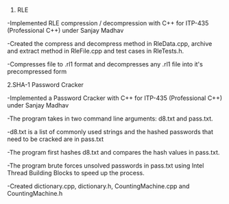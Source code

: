 1. RLE

-Implemented RLE compression / decompression with C++ for ITP-435 (Professional C++) under Sanjay Madhav

-Created the compress and decompress method in RleData.cpp, archive and extract method in RleFile.cpp and
test cases in RleTests.h.

-Compresses file to .rl1 format and decompresses any .rl1 file into it's precompressed form




2.SHA-1 Password Cracker


-Implemented a Password Cracker with C++ for ITP-435 (Professional C++) under Sanjay Madhav

-The program takes in two command line arguments: d8.txt and pass.txt.

-d8.txt is a list of commonly used strings and the hashed passwords that need to be cracked are in pass.txt

-The program first hashes d8.txt and compares the hash values in pass.txt.

-The program brute forces unsolved passwords in pass.txt using Intel Thread Building Blocks to speed up the process.

-Created dictionary.cpp, dictionary.h, CountingMachine.cpp and CountingMachine.h
